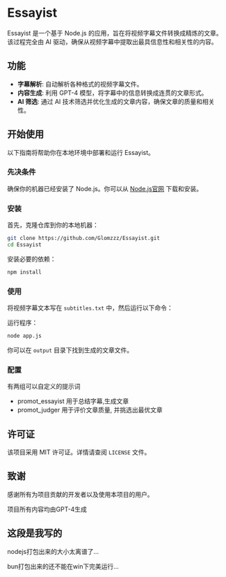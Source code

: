 
# Essayist

Essayist 是一个基于 Node.js 的应用，旨在将视频字幕文件转换成精炼的文章。该过程完全由 AI 驱动，确保从视频字幕中提取出最具信息性和相关性的内容。

## 功能

- **字幕解析**: 自动解析各种格式的视频字幕文件。
- **内容生成**: 利用 GPT-4 模型，将字幕中的信息转换成连贯的文章形式。
- **AI 筛选**: 通过 AI 技术筛选并优化生成的文章内容，确保文章的质量和相关性。

## 开始使用

以下指南将帮助你在本地环境中部署和运行 Essayist。

### 先决条件

确保你的机器已经安装了 Node.js。你可以从 [Node.js官网](https://nodejs.org/) 下载和安装。

### 安装

首先，克隆仓库到你的本地机器：

```bash
git clone https://github.com/Glomzzz/Essayist.git
cd Essayist
```

安装必要的依赖：

```bash
npm install
```

### 使用

将视频字幕文本写在 `subtitles.txt` 中，然后运行以下命令：

运行程序：

```bash
node app.js
```

你可以在 `output` 目录下找到生成的文章文件。

### 配置

有两组可以自定义的提示词
- promot_essayist 用于总结字幕,生成文章
- promot_judger 用于评价文章质量, 并挑选出最优文章

## 许可证

该项目采用 MIT 许可证。详情请查阅 `LICENSE` 文件。

## 致谢

感谢所有为项目贡献的开发者以及使用本项目的用户。

项目所有内容均由GPT-4生成

## 这段是我写的

nodejs打包出来的大小太离谱了...

bun打包出来的还不能在win下完美运行...